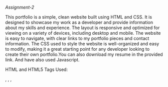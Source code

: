 *Assignment-2*

This portfolio is a simple, clean website built using HTML and CSS. It is designed to showcase my work as a developer and provide information about my skills and experience. The layout is responsive and optimized for viewing on a variety of devices, including desktop and mobile. The website is easy to navigate, with clear links to my portfolio pieces and contact information. The CSS used to style the website is well-organized and easy to modify, making it a great starting point for any developer looking to create their own portfolio.You can also download my resume in the provided link. And have also used Javascript. 

HTML and HTML5 Tags Used: 
<html> , <head>, <link>, <style>, <title>, <body>, <footer>, <header>, <h1>, <h2>, <h3>, <main>, <nav>, <section>, <div>, <li>, <p>, <ul>, <a>, <br>, <i>, <span>, <audio>, <img>, <source>, <script>

